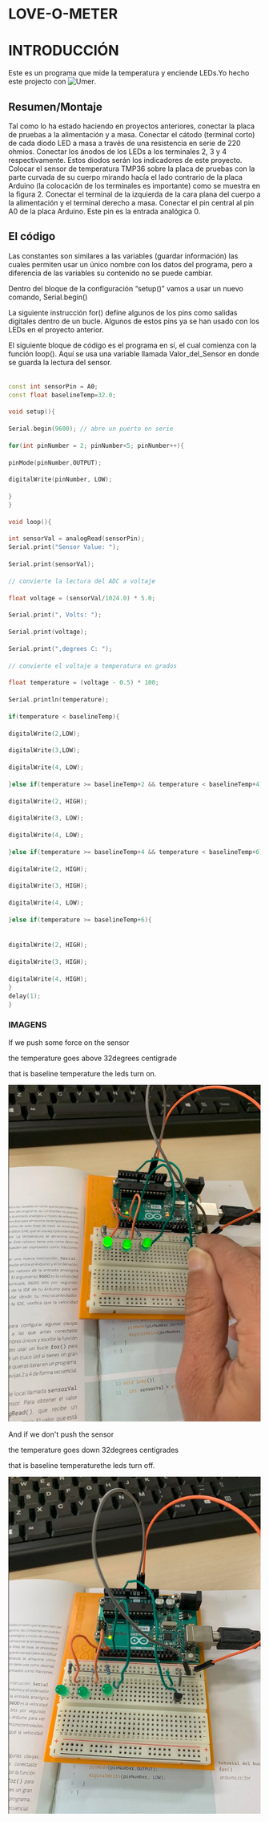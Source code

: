 # LOVE-O-METER

# INTRODUCCIÓN

Este es un programa que mide la temperatura y enciende LEDs.Yo hecho este projecto con ![Umer](https://github.com/umershahzad12).

## Resumen/Montaje

 Tal como lo ha estado haciendo en proyectos anteriores, conectar la placa de 
 pruebas a la alimentación y a masa.
 Conectar el cátodo (terminal corto) de cada diodo LED a masa a través de una 
 resistencia en serie de 220 ohmios. Conectar los ánodos de los LEDs  a los 
 terminales 2, 3 y 4 respectivamente. Estos diodos serán los indicadores de este 
 proyecto.
 Colocar el sensor de temperatura TMP36 sobre la placa de pruebas con la parte 
 curvada de su cuerpo mirando hacía el lado contrario de la placa Arduino (la 
 colocación de los terminales es importante) como se muestra en la figura 2. 
 Conectar el terminal de la izquierda de la cara plana del cuerpo a la alimentación 
 y el terminal derecho a masa. Conectar el pin central al pin A0 de la placa 
 Arduino. Este pin es la entrada analógica 0.

 ## El código 

 Las constantes son similares a las variables (guardar información) las cuales permiten usar
un único nombre con los datos del programa, pero a diferencia de las variables su 
contenido no se puede cambiar.

Dentro del bloque de la configuración “setup()” vamos a usar un nuevo comando, 
Serial.begin()

La siguiente instrucción for() define algunos de los pins como salidas digitales dentro de 
un bucle. Algunos de estos pins ya se han usado con los LEDs en el proyecto anterior. 

El siguiente bloque de código es el programa en sí, el cual comienza con la función loop(). 
Aquí se usa una variable llamada Valor_del_Sensor en donde se guarda la lectura del 
sensor.

``` C++

const int sensorPin = A0;
const float baselineTemp=32.0;

void setup(){

Serial.begin(9600); // abre un puerto en serie

for(int pinNumber = 2; pinNumber<5; pinNumber++){
  
pinMode(pinNumber,OUTPUT);

digitalWrite(pinNumber, LOW);

}
}

void loop(){

int sensorVal = analogRead(sensorPin);
Serial.print("Sensor Value: ");

Serial.print(sensorVal);

// convierte la lectura del ADC a voltaje

float voltage = (sensorVal/1024.0) * 5.0;

Serial.print(", Volts: ");

Serial.print(voltage);

Serial.print(",degrees C: ");

// convierte el voltaje a temperatura en grados

float temperature = (voltage - 0.5) * 100;

Serial.println(temperature);

if(temperature < baselineTemp){

digitalWrite(2,LOW);

digitalWrite(3,LOW);

digitalWrite(4, LOW);

}else if(temperature >= baselineTemp+2 && temperature < baselineTemp+4){

digitalWrite(2, HIGH);

digitalWrite(3, LOW);

digitalWrite(4, LOW);

}else if(temperature >= baselineTemp+4 && temperature < baselineTemp+6){

digitalWrite(2, HIGH);

digitalWrite(3, HIGH);

digitalWrite(4, LOW);

}else if(temperature >= baselineTemp+6){


digitalWrite(2, HIGH);

digitalWrite(3, HIGH);

digitalWrite(4, HIGH);
}
delay(1);
}
```
### IMAGENS

If we push some force on the sensor

the temperature goes above 32degrees centigrade

that is baseline temperature the leds turn on.

![](https://github.com/Hanzla55/Arduino/blob/main/MEDIDOR%201.png?raw=true)

And if we don't push the sensor

the temperature goes down 32degrees centigrades

that is baseline temperaturethe leds turn off.

![](https://github.com/Hanzla55/Arduino/blob/main/MEDIDOR%202%20.png?raw=true)
